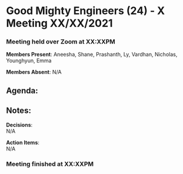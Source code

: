 # Good Mighty Engineers (24) - X Meeting XX/XX/2021

### Meeting held over Zoom at XX:XXPM

**Members Present**: Aneesha, Shane, Prashanth, Ly, Vardhan, Nicholas, Younghyun, Emma

**Members Absent**: N/A

**Agenda**:
- 

**Notes**:  
- 

**Decisions**:  
N/A

**Action Items**:  
N/A

### Meeting finished at XX:XXPM
